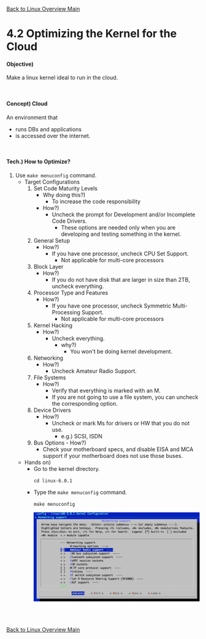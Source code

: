[Back to Linux Overview Main](../main.md)

# 4.2 Optimizing the Kernel for the Cloud

#### Objective)
Make a linux kernel ideal to run in the cloud.

<br>

#### Concept) Cloud
An environment that
- runs DBs and applications
- is accessed over the internet.

<br>

#### Tech.) How to Optimize?
1. Use ```make menuconfig``` command.
   - Target Configurations
      1. Set Code Maturity Levels
         - Why doing this?)
           - To increase the code responsibility
         - How?)
           - Uncheck the prompt for Development and/or Incomplete Code Drivers.
             - These options are needed only when you are developing and testing something in the kernel.
      2. General Setup
         - How?)
           - If you have one processor, uncheck CPU Set Support.
             - Not applicable for multi-core processors
      3. Block Layer
         - How?)
           - If you do not have disk that are larger in size than 2TB, uncheck everything.
      4. Processor Type and Features
         - How?)
           - If you have one processor, uncheck Symmetric Multi-Processing Support.
             - Not applicable for multi-core processors
      5. Kernel Hacking
         - How?)
           - Uncheck everything.
             - why?)
               - You won't be doing kernel development.
      6. Networking
         - How?)
           - Uncheck Amateur Radio Support.
      7. File Systems
         - How?)
           - Verify that everything is marked with an M.
           - If you are not going to use a file system, you can uncheck the corresponding option.
      8. Device Drivers
         - How?)
           - Uncheck or mark Ms for drivers or HW that you do not use.
             - e.g.) SCSI, ISDN
      9.  Bus Options
         - How?)
           - Check your motherboard specs, and disable EISA and MCA support if your motherboard does not use those buses.
   - Hands on)
     - Go to the kernel directory.
       ```
       cd linux-6.0.1
       ```
     - Type the ```make menuconfig``` command.
       ```
       make menuconfig
       ```
       ![](images/001.png)

<br>



<br>

[Back to Linux Overview Main](../main.md)